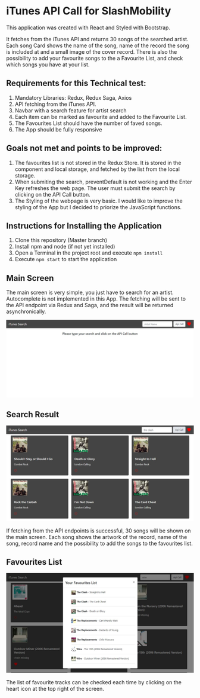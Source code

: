 # iTunes API Call for SlashMobility

This application was created with React and Styled with Bootstrap. 

It fetches from the iTunes API and returns 30 songs of the searched artist.
Each song Card shows the name of the song, name of the record the song is included at and a small image of the cover record.
There is also the possibility to add your favourite songs to the a Favourite List, and check which songs you have at your list.

## Requirements for this Technical test:

1. Mandatory Libraries: Redux, Redux Saga, Axios
2. API fetching from the iTunes API.
3. Navbar with a search feature for artist search
4. Each item can be marked as favourite and added to the Favourite List.
5. The Favourites List should have the number of faved songs.
6. The App should be fully responsive

## Goals not met and points to be improved:

1. The favourites list is not stored in the Redux Store. It is stored in the component and local storage, and fetched by the list from the local storage.
2. When submiting the search, preventDefault is not working and the Enter Key refreshes the web page. The user must submit the search by clicking on the API Call button.
3. The Styling of the webpage is very basic. I would like to improve the styling of the App but I decided to priorize the JavaScript functions.


## Instructions for Installing the Application

1. Clone this repository (Master branch)
2. Install npm and node (if not yet installed)
3. Open a Terminal in the project root and execute `npm install`
4. Execute `npm start` to start the application 

## Main Screen

The main screen is very simple, you just have to search for an artist. Autocomplete is not implemented in this App. The fetching will be sent to the API endpoint via Redux and Saga, and the result will be returned asynchronically. 

![Main Screen](/src/assets/img/1.jpg)

## Search Result

![Search Result](/src/assets/img/2.jpg)

If fetching from the API endpoints is successful, 30 songs will be shown on the main screen.
Each song shows the artwork of the record, name of the song, record name and the possibility to add the songs to the favourites list. 

## Favourites List

![Fav list](/src/assets/img/3.jpg)

The list of favourite tracks can be checked each time by clicking on the heart icon at the top right of the screen.
